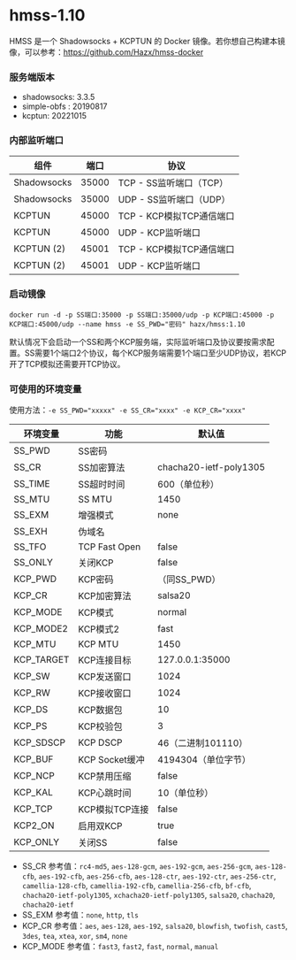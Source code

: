 # hmss-1.10

HMSS 是一个 Shadowsocks + KCPTUN 的 Docker 镜像。若你想自己构建本镜像，可以参考：https://github.com/Hazx/hmss-docker

### 服务端版本

- shadowsocks: 3.3.5
- simple-obfs : 20190817
- kcptun: 20221015


### 内部监听端口

组件 | 端口 | 协议
---|---|---
Shadowsocks | 35000 | TCP - SS监听端口（TCP）
Shadowsocks | 35000 | UDP - SS监听端口（UDP）
KCPTUN | 45000 | TCP - KCP模拟TCP通信端口
KCPTUN | 45000 | UDP - KCP监听端口
KCPTUN (2) | 45001 | TCP - KCP模拟TCP通信端口
KCPTUN (2) | 45001 | UDP - KCP监听端口


### 启动镜像

```shell
docker run -d -p SS端口:35000 -p SS端口:35000/udp -p KCP端口:45000 -p KCP端口:45000/udp --name hmss -e SS_PWD="密码" hazx/hmss:1.10
```
默认情况下会启动一个SS和两个KCP服务端，实际监听端口及协议要按需求配置。SS需要1个端口2个协议，每个KCP服务端需要1个端口至少UDP协议，若KCP开了TCP模拟还需要开TCP协议。


### 可使用的环境变量

使用方法：`-e SS_PWD="xxxxx" -e SS_CR="xxxx" -e KCP_CR="xxxx"`

环境变量 | 功能 | 默认值
---|---|---
SS_PWD | SS密码 |
SS_CR | SS加密算法 | chacha20-ietf-poly1305
SS_TIME | SS超时时间 | 600（单位秒）
SS_MTU | SS MTU | 1450
SS_EXM | 增强模式 | none
SS_EXH | 伪域名 | 
SS_TFO | TCP Fast Open | false
SS_ONLY | 关闭KCP | false
KCP_PWD | KCP密码 | （同SS_PWD）
KCP_CR | KCP加密算法 | salsa20
KCP_MODE | KCP模式 | normal
KCP_MODE2 | KCP模式2 | fast
KCP_MTU | KCP MTU| 1450
KCP_TARGET | KCP连接目标 | 127.0.0.1:35000
KCP_SW | KCP发送窗口 | 1024
KCP_RW | KCP接收窗口 | 1024
KCP_DS | KCP数据包 | 10
KCP_PS | KCP校验包 | 3
KCP_SDSCP | KCP DSCP | 46（二进制101110）
KCP_BUF | KCP Socket缓冲 | 4194304（单位字节）
KCP_NCP | KCP禁用压缩 | false
KCP_KAL | KCP心跳时间 | 10（单位秒）
KCP_TCP | KCP模拟TCP连接 | false
KCP2_ON | 启用双KCP | true
KCP_ONLY | 关闭SS | false

- SS_CR 参考值：`rc4-md5`, `aes-128-gcm`, `aes-192-gcm`, `aes-256-gcm`, `aes-128-cfb`, `aes-192-cfb`, `aes-256-cfb`, `aes-128-ctr`, `aes-192-ctr`, `aes-256-ctr`, `camellia-128-cfb`, `camellia-192-cfb`, `camellia-256-cfb`, `bf-cfb`, `chacha20-ietf-poly1305`, `xchacha20-ietf-poly1305`, `salsa20`, `chacha20`, `chacha20-ietf`
- SS_EXM 参考值：`none`, `http`, `tls`
- KCP_CR 参考值：`aes`, `aes-128`, `aes-192`, `salsa20`, `blowfish`, `twofish`, `cast5`, `3des`, `tea`, `xtea`, `xor`, `sm4`, `none`
- KCP_MODE 参考值：`fast3`, `fast2`, `fast`, `normal`, `manual`
